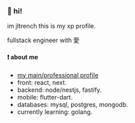 ### :wave: hi!
im jltrench
this is my xp profile.


fullstack engineer with 愛

#### :exclamation: about me

- [my main/professional profile](https://github.com/sxhkexp)
- front: react, next.
- backend: node/nestjs, fastify.
- mobile: flutter-dart.
- databases: mysql, postgres, mongodb.
- currently learning: golang.

